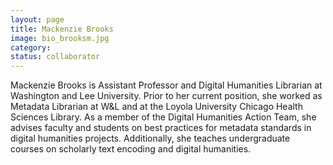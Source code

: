 ```yaml
---
layout: page
title: Mackenzie Brooks
image: bio_brooksm.jpg
category:
status: collaborator
---
```


Mackenzie Brooks is Assistant Professor and Digital Humanities Librarian at Washington and Lee University. Prior to her current position, she worked as Metadata Librarian at W&L and at the Loyola University Chicago Health Sciences Library. As a member of the Digital Humanities Action Team, she advises faculty and students on best practices for metadata standards in digital humanities projects. Additionally, she teaches undergraduate courses on scholarly text encoding and digital humanities.
